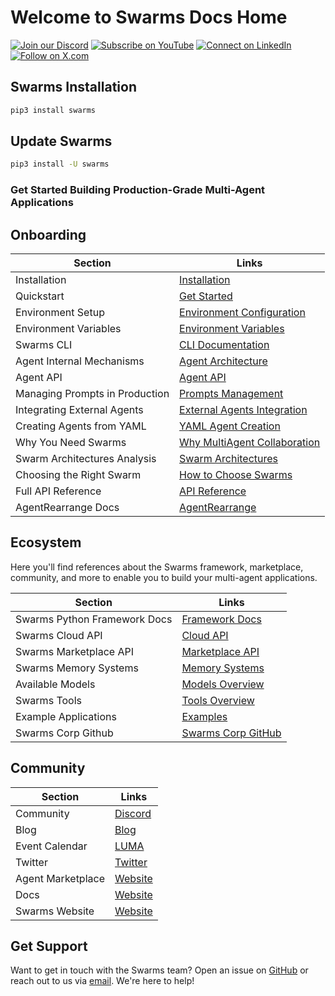 # Welcome to Swarms Docs Home

[![Join our Discord](https://img.shields.io/badge/Discord-Join%20our%20server-5865F2?style=for-the-badge&logo=discord&logoColor=white)](https://discord.gg/jM3Z6M9uMq) [![Subscribe on YouTube](https://img.shields.io/badge/YouTube-Subscribe-red?style=for-the-badge&logo=youtube&logoColor=white)](https://www.youtube.com/@kyegomez3242) [![Connect on LinkedIn](https://img.shields.io/badge/LinkedIn-Connect-blue?style=for-the-badge&logo=linkedin&logoColor=white)](https://www.linkedin.com/in/kye-g-38759a207/) [![Follow on X.com](https://img.shields.io/badge/X.com-Follow-1DA1F2?style=for-the-badge&logo=x&logoColor=white)](https://x.com/swarms_corp)


## Swarms Installation

```bash
pip3 install swarms
```

## Update Swarms


```bash
pip3 install -U swarms
```

### **Get Started Building Production-Grade Multi-Agent Applications**

## Onboarding

| Section              | Links                                                                                      |
|----------------------|--------------------------------------------------------------------------------------------|
| Installation    | [Installation](https://docs.swarms.world/en/latest/swarms/install/install/)                                                            |
| Quickstart | [Get Started](https://docs.swarms.world/en/latest/swarms/install/quickstart/)                                                 |
| Environment Setup | [Environment Configuration](https://docs.swarms.world/en/latest/swarms/install/workspace_manager/)                                                 |
| Environment Variables | [Environment Variables](https://docs.swarms.world/en/latest/swarms/install/env/)                                                 |
| Swarms CLI | [CLI Documentation](https://docs.swarms.world/en/latest/swarms/cli/main/)                                                 |
| Agent Internal Mechanisms | [Agent Architecture](https://docs.swarms.world/en/latest/swarms/framework/agents_explained/)                                                 |
| Agent API | [Agent API](https://docs.swarms.world/en/latest/swarms/structs/agent/)                                                 |
| Managing Prompts in Production | [Prompts Management](https://docs.swarms.world/en/latest/swarms/prompts/main/)                                                 |
| Integrating External Agents | [External Agents Integration](https://docs.swarms.world/en/latest/swarms/agents/external_party_agents/)                                                 |
| Creating Agents from YAML | [YAML Agent Creation](https://docs.swarms.world/en/latest/swarms/agents/create_agents_yaml/)                                                 |
| Why You Need Swarms | [Why MultiAgent Collaboration](https://docs.swarms.world/en/latest/swarms/concept/why/)                                                 |
| Swarm Architectures Analysis | [Swarm Architectures](https://docs.swarms.world/en/latest/swarms/concept/swarm_architectures/)                                                 |
| Choosing the Right Swarm | [How to Choose Swarms](https://docs.swarms.world/en/latest/swarms/concept/how_to_choose_swarms/)                                                 |
| Full API Reference | [API Reference](https://docs.swarms.world/en/latest/swarms/framework/reference/)                                                 |
| AgentRearrange Docs | [AgentRearrange](https://docs.swarms.world/en/latest/swarms/structs/agent_rearrange/)                                                 |


## Ecosystem

Here you'll find references about the Swarms framework, marketplace, community, and more to enable you to build your multi-agent applications.

| Section              | Links                                                                                      |
|----------------------|--------------------------------------------------------------------------------------------|
| Swarms Python Framework Docs     | [Framework Docs](https://docs.swarms.world/en/latest/swarms/install/install/)                                                            |
| Swarms Cloud API     | [Cloud API](https://docs.swarms.world/en/latest/swarms_cloud/swarms_api/)                                                            |
| Swarms Marketplace API     | [Marketplace API](https://docs.swarms.world/en/latest/swarms_platform/)                                                            |
| Swarms Memory Systems     | [Memory Systems](https://docs.swarms.world/en/latest/swarms_memory/)                                                            |
| Available Models     | [Models Overview](https://docs.swarms.world/en/latest/swarms/models/)                                                            |
| Swarms Tools     | [Tools Overview](https://docs.swarms.world/en/latest/swarms_tools/overview/)                                                            |
| Example Applications     | [Examples](https://docs.swarms.world/en/latest/swarms/examples)                                                            |
| Swarms Corp Github     | [Swarms Corp GitHub](https://github.com/The-Swarm-Corporation)                      |


## Community
| Section              | Links                                                                                      |
|----------------------|--------------------------------------------------------------------------------------------|
| Community            | [Discord](https://discord.gg/jM3Z6M9uMq)                            |
| Blog                 | [Blog](https://medium.com/@kyeg)                                                           |
| Event Calendar       | [LUMA](https://lu.ma/swarms_calendar)                                                       |
| Twitter     | [Twitter](https://x.com/swarms_corp)                                                       |
| Agent Marketplace     | [Website](https://swarms.world)                                                       |
| Docs     | [Website](https://docs.swarms.world)                                                       |
| Swarms Website   | [Website](https://swarms.ai)                                                       |

## Get Support

Want to get in touch with the Swarms team? Open an issue on [GitHub](https://github.com/kyegomez/swarms/issues/new) or reach out to us via [email](mailto:kye@swarms.world). We're here to help!
